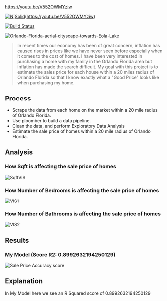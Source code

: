 
# 

https://youtu.be/V552OWMYziw

[![N|Solid](https://cldup.com/dTxpPi9lDf.thumb.png)](https://nodesource.com/products/nsolid)(https://youtu.be/V552OWMYziw)

[![Build Status](https://travis-ci.org/joemccann/dillinger.svg?branch=master)](https://travis-ci.org/joemccann/dillinger)

![Orlando-Florida-aerial-cityscape-towards-Eola-Lake](https://user-images.githubusercontent.com/31329300/198492770-4db960a5-9384-4cc4-802d-5d468207a0d4.png)

>In recent times our economy has been of great concern, inflation has caused rises in prices like we have never seen before especially when it comes to the cost of homes. I have been very interested in purchasing a home with my family in the Orlando Florida area but inflation has made the search difficult. My goal with this project is to estimate the sales price for each house within a 20 miles radius of Orlando Florida so that I know exactly what a "Good Price" looks like when purchasing my home.

## Process

- Scrape the data from each home on the market within a 20 mile radius of Orlando Florida. 
- Use ploomber to build a data pipeline.
- Clean the data, and perform Exploratory Data Analysis 
- Estimate the sale price of homes within a 20 mile radius of Orlando Florida.

## Analysis

### How Sqft is affecting the sale price of homes
![SqftVIS](https://user-images.githubusercontent.com/31329300/220726343-212724a7-1add-4d79-9995-c9ac8f5edb61.png)
### How Number of Bedrooms is affecting the sale price of homes
![VIS1](https://user-images.githubusercontent.com/31329300/220730981-fa6bf95b-a86d-41a2-90af-1a64237e7f07.png)
### How Number of Bathrooms is affecting the sale price of homes
![VIS2](https://user-images.githubusercontent.com/31329300/220731572-a68ec7bc-ad04-48de-a764-0569982d9ede.png)


## Results

### My Model (Score R2: 0.8992632194250129)
![Sale Price Accuracy score](https://user-images.githubusercontent.com/31329300/220711508-e2520c1d-05f1-469a-baf6-3bf8bba23054.png)

## Explanation 

In My Model here we see an R Squared score of 0.8992632194250129

